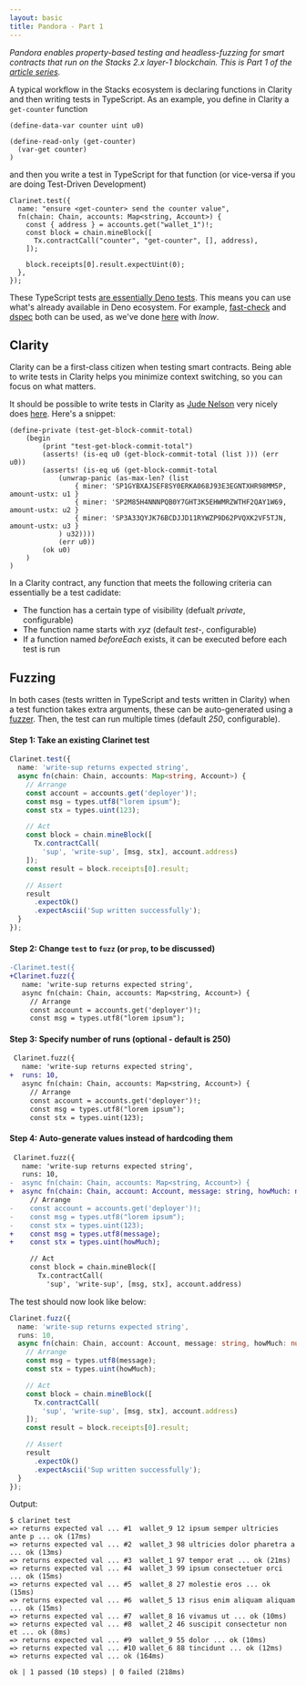 ```yaml
---
layout: basic
title: Pandora - Part 1
---
```


*Pandora enables property-based testing and headless-fuzzing for smart contracts that run on the Stacks 2.x layer-1 blockchain. This is Part 1 of the [article series](/2023/01/16/pandora/).*

A typical workflow in the Stacks ecosystem is declaring functions in Clarity and then writing tests in TypeScript. As an example, you define in Clarity a `get-counter` function

```
(define-data-var counter uint u0)

(define-read-only (get-counter)
  (var-get counter)
)
```

and then you write a test in TypeScript for that function (or vice-versa if you are doing Test-Driven Development)

```
Clarinet.test({
  name: "ensure <get-counter> send the counter value",
  fn(chain: Chain, accounts: Map<string, Account>) {
    const { address } = accounts.get("wallet_1")!;
    const block = chain.mineBlock([
      Tx.contractCall("counter", "get-counter", [], address),
    ]);

    block.receipts[0].result.expectUint(0);
  },
});
```

These TypeScript tests [are essentially Deno tests](https://blog.nikosbaxevanis.com/2022/03/05/clarity-property-based-testing-primer). This means you can use what's already available in Deno ecosystem. For example, [fast-check](https://github.com/dubzzz/fast-check) and [dspec](https://deno.land/x/dspec@v0.2.0) both can be used, as we've done [here](https://github.com/moodmosaic/testing-example/commit/c02aaad9c6e10e7a1a62758dc83f4aab3b8a3c36) with _lnow_.

## Clarity

Clarity can be a first-class citizen when testing smart contracts. Being able to write tests in Clarity helps you minimize context switching, so you can focus on what matters.

It should be possible to write tests in Clarity as [Jude Nelson](https://fosstodon.org/@judecnelson) very nicely does [here](https://github.com/jcnelson/poxl/blob/c4d66d035170e67c7d8a9c6a0c0662d378dcd077/tests/test-poxl.clar). Here's a snippet:

```
(define-private (test-get-block-commit-total)
    (begin
        (print "test-get-block-commit-total")
        (asserts! (is-eq u0 (get-block-commit-total (list ))) (err u0))
        (asserts! (is-eq u6 (get-block-commit-total
            (unwrap-panic (as-max-len? (list
                { miner: 'SP1GYBXAJSEF8SY0ERKA068J93E3EGNTXHR98MM5P, amount-ustx: u1 }
                { miner: 'SP2M85H4NNNPQB0Y7GHT3K5EHWMRZWTHF2QAY1W69, amount-ustx: u2 }
                { miner: 'SP3A33QYJK76BCDJJD11RYWZP9D62PVQXK2VF5TJN, amount-ustx: u3 }
            ) u32))))
            (err u0))
        (ok u0)
    )
)
```

In a Clarity contract, any function that meets the following criteria can essentially be a test cadidate:

* The function has a certain type of visibility (defualt *private*, configurable)
* The function name starts with *xyz* (default *test-*, configurable)
* If a function named *beforeEach* exists, it can be executed before each test is run

## Fuzzing

In both cases (tests written in TypeScript and tests written in Clarity) when a test function takes extra arguments, these can be auto-generated using a [fuzzer](https://blog.nelhage.com/post/property-testing-is-fuzzing). Then, the test can run multiple times (default *250*, configurable).

#### Step 1: Take an existing Clarinet test

```ts
Clarinet.test({
  name: 'write-sup returns expected string',
  async fn(chain: Chain, accounts: Map<string, Account>) {
    // Arrange
    const account = accounts.get('deployer')!;
    const msg = types.utf8("lorem ipsum");
    const stx = types.uint(123);

    // Act
    const block = chain.mineBlock([
      Tx.contractCall(
        'sup', 'write-sup', [msg, stx], account.address)
    ]);
    const result = block.receipts[0].result;

    // Assert
    result
      .expectOk()
      .expectAscii('Sup written successfully');
  }
});
```

#### Step 2: Change `test` to `fuzz` (or `prop`, to be discussed)

```diff
-Clarinet.test({
+Clarinet.fuzz({
   name: 'write-sup returns expected string',
   async fn(chain: Chain, accounts: Map<string, Account>) {
     // Arrange
     const account = accounts.get('deployer')!;
     const msg = types.utf8("lorem ipsum");
```

#### Step 3: Specify number of runs (optional - default is 250)

```diff
 Clarinet.fuzz({
   name: 'write-sup returns expected string',
+  runs: 10,
   async fn(chain: Chain, accounts: Map<string, Account>) {
     // Arrange
     const account = accounts.get('deployer')!;
     const msg = types.utf8("lorem ipsum");
     const stx = types.uint(123);
```

#### Step 4: Auto-generate values instead of hardcoding them

```diff
 Clarinet.fuzz({
   name: 'write-sup returns expected string',
   runs: 10,
-  async fn(chain: Chain, accounts: Map<string, Account>) {
+  async fn(chain: Chain, account: Account, message: string, howMuch: number|bigint) {
     // Arrange
-    const account = accounts.get('deployer')!;
-    const msg = types.utf8("lorem ipsum");
-    const stx = types.uint(123);
+    const msg = types.utf8(message);
+    const stx = types.uint(howMuch);

     // Act
     const block = chain.mineBlock([
       Tx.contractCall(
         'sup', 'write-sup', [msg, stx], account.address)
```

The test should now look like below:

```ts
Clarinet.fuzz({
  name: 'write-sup returns expected string',
  runs: 10,
  async fn(chain: Chain, account: Account, message: string, howMuch: number|bigint) {
    // Arrange
    const msg = types.utf8(message);
    const stx = types.uint(howMuch);

    // Act
    const block = chain.mineBlock([
      Tx.contractCall(
        'sup', 'write-sup', [msg, stx], account.address)
    ]);
    const result = block.receipts[0].result;

    // Assert
    result
      .expectOk()
      .expectAscii('Sup written successfully');
  }
});
```

Output:

```
$ clarinet test
=> returns expected val ... #1  wallet_9 12 ipsum semper ultricies ante p ... ok (17ms)
=> returns expected val ... #2  wallet_3 98 ultricies dolor pharetra a ... ok (13ms)
=> returns expected val ... #3  wallet_1 97 tempor erat ... ok (21ms)
=> returns expected val ... #4  wallet_3 99 ipsum consectetuer orci ... ok (15ms)
=> returns expected val ... #5  wallet_8 27 molestie eros ... ok (15ms)
=> returns expected val ... #6  wallet_5 13 risus enim aliquam aliquam ... ok (15ms)
=> returns expected val ... #7  wallet_8 16 vivamus ut ... ok (10ms)
=> returns expected val ... #8  wallet_2 46 suscipit consectetur non et ... ok (8ms)
=> returns expected val ... #9  wallet_9 55 dolor ... ok (10ms)
=> returns expected val ... #10 wallet_6 88 tincidunt ... ok (12ms)
=> returns expected val ... ok (164ms)

ok | 1 passed (10 steps) | 0 failed (218ms)
```
